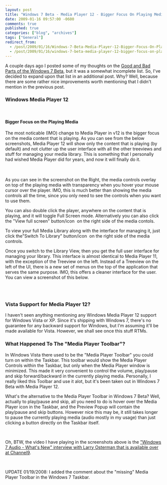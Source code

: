 ```yaml
---
layout: post
title: "Windows 7 Beta - Media Player 12 - Bigger Focus On Playing Media/Content"
date: 2009-01-16 09:57:00 -0600
comments: true
published: true
categories: ["blog", "archives"]
tags: ["General"]
redirect_from: 
  - /post/2009/01/16/Windows-7-Beta-Media-Player-12-Bigger-Focus-On-Playing-Media-Content
  - /post/2009/01/16/windows-7-beta-media-player-12-bigger-focus-on-playing-media-content
---
```

<!-- more -->
<p>
A couple days ago I posted some of my thoughts on the <a href="/post/2009/01/Windows-7-Beta-Has-Good-and-Bad-Points-A-Short-Review.aspx">Good and Bad Parts of the Windows 7 Beta</a>, but it was a somewhat incomplete list. So, I&#39;ve decided to expand upon that list in an additional post. Why? Well, because there are some rather nice improvements worth mentioning that I didn&#39;t mention in the previous post.
</p>
<h3>Windows Media Player 12</h3>
<p>
&nbsp;
</p>
<h4>Bigger Focus on the Playing Media <br />
</h4>
<p>
The most noticable (IMO) change to Media Player in v12 is the bigger focus on the media content that is playing. As you can see from the below screenshots, Media Player 12 will show only the content that is playing (by default) and not clutter up the user interface with all the other treeviews and stuff for managing your media library. This is something that I personally had wished Media Player did for years, and now it will finally do it.
</p>
<p>
<img src="/images/postsMediaPlayer12Beta-001.png" alt="" />
<img src="/images/postsMediaPlayer12Beta-002.png" alt="" /><br />
<br />
As you can see in the screenshot on the Right, the media controls overlay on top of the playing media with transparency when you hover your mouse cursor over the player. IMO, this is much better than showing the media controls all the time, since you only need to see the controls when you want to use them.
</p>
<p>
You can also double click the player, anywhere on the content that is
playing, and it will toggle Full Screen mode. Alternatively you can
also click the &quot;View full screen&quot; button/icon <img src="/images/postsMediaPlayer12Beta-FullScreenIcon.png" alt="" /> on the right side of the media contols. 
</p>
<p>
To view your full Media Library along with the interface for managing it, just click the&quot;Switch To Library&quot; button/icon <img src="/images/postsMediaPlayer12Beta-ViewLibraryIcon.png" alt="" /> on the right side of the media controls.
</p>
<p>
Once you switch to the Library View, then you get the full user interface for managing your library. This interface is almost identical to Media Player 11, with the exception of the Treeview on the left. Instead of a Treeview on the left of the UI, there is a new set of menus on the top of the application that serves the same purpose. IMO, this offers a cleaner interface for the user. You can view a screenshot of this below.
</p>
<p>
&nbsp;
</p>
<p>
<img src="/images/postsMediaPlayer12Beta-LibraryUI.png" alt="" /><br />
</p>
<h3>Vista Support for Media Player 12?</h3>
<p>
I haven&#39;t seen anything mentioning any Windows Media Player 12 support for Windows Vista or XP. Since it&#39;s shipping with Windows 7, there&#39;s no guarantee for any backward support for Windows, but I&#39;m assuming it&#39;ll be made available for Vista. However, we shall see once this stuff RTMs. 
</p>
<h3>What Happened To The &quot;Media Player Toolbar&quot;? </h3>
<p>
In Windows Vista there used to be the &quot;Media Player Toolbar&quot; you could turn on within the Taskbar. This toolbar would show the Media Player Controls within the Taskbar, but only when the Media Player window is minimized. This made it very convenient to control the volume, play/pause and skip forward/backward in the currently playing media. Personally, I really liked this Toolbar and use it alot, but it&#39;s been taken out in Windows 7 Beta with Media Player 12. 
</p>
<p>
What&#39;s the alternative to the Media Player Toolbar in Windows 7 Beta? Well, actually to play/pause and skip, all you need to do is hover over the Media Player icon in the Taskbar, and the Preview Popup will contain the play/pause and skip buttons. However nice this may be, it still takes longer to pause the currently playing media (audio mostly in my usage) than just clicking a button directly on the Taskbar itself. 
</p>
<p>
&nbsp;
</p>
<p>
Oh, BTW, the video I have playing in the screenshots above is the <a href="http://channel9.msdn.com/posts/Charles/Inside-Windows-7-Larry-Osterman-on-new-audio-capabilities/">&quot;Windows 7 Audio - What&#39;s New&quot; interview with Larry Osterman that is available over at Channel9</a>.&nbsp; 
</p>
<p>
&nbsp;
</p>
<p>
UPDATE 01/19/2008: I added the comment about the &quot;missing&quot; Media Player Toolbar in the Windows 7 Taskbar.
</p>
